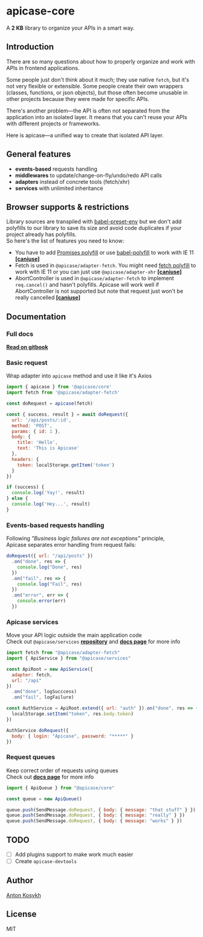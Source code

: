 # apicase-core

A **2 KB** library to organize your APIs in a smart way.

## Introduction

There are so many questions about how to properly organize and work with APIs in frontend applications.

Some people just don't think about it much; they use native `fetch`, but it's not very flexible or extensible. Some people create their own wrappers (classes, functions, or json objects), but those often become unusable in other projects because they were made for specific APIs.

There's another problem—the API is often not separated from the application into an isolated layer. It means that you can't reuse your APIs with different projects or frameworks.

Here is apicase—a unified way to create that isolated API layer.

## General features

* **events-based** requests handling
* **middlewares** to update/change-on-fly/undo/redo API calls
* **adapters** instead of concrete tools (fetch/xhr)
* **services** with unlimited inheritance

## Browser supports & restrictions

Library sources are transpiled with [babel-preset-env](https://babeljs.io/docs/en/babel-preset-env/) but we don't add polyfills to our library to save its size and avoid code duplicates if your project already has polyfills.  
So here's the list of features you need to know:
- You have to add [Promises polyfill](https://www.npmjs.com/package/promise-polyfill) or use [babel-polyfill](https://www.npmjs.com/package/babel-polyfill) to work with IE 11 [**[caniuse]**](https://caniuse.com/#feat=promises)
- Fetch is used in `@apicase/adapter-fetch`. You might need [fetch polyfill](https://github.com/github/fetch) to work with IE 11 or you  can just use `@apicase/adapter-xhr` [**[caniuse]**](https://caniuse.com/#feat=fetch)
- AbortController is used in `@apicase/adapter-fetch` to implement `req.cancel()` and hasn't polyfills. Apicase will work well if AbortController is not supported but note that request just won't be really cancelled [**[caniuse]**](https://caniuse.com/#feat=abortcontroller)

## Documentation

### Full docs

[**Read on gitbook**](https://kelin2025.gitbooks.io/apicase/content/)

### Basic request

Wrap adapter into `apicase` method and use it like it's Axios

```javascript
import { apicase } from '@apicase/core'
import fetch from '@apicase/adapter-fetch'

const doRequest = apicase(fetch)

const { success, result } = await doRequest({
  url: '/api/posts/:id',
  method: 'POST',
  params: { id: 1 },
  body: {
    title: 'Hello',
    text: 'This is Apicase'
  },
  headers: {
    token: localStorage.getItem('token')
  }
})

if (success) {
  console.log('Yay!', result)
} else {
  console.log('Hey...', result)
}
```

### Events-based requests handling

Following _"Business logic failures are not exceptions"_ principle,  
Apicase separates error handling from request fails:

```javascript
doRequest({ url: "/api/posts" })
  .on("done", res => {
    console.log("Done", res)
  })
  .on("fail", res => {
    console.log("Fail", res)
  })
  .on("error", err => {
    console.error(err)
  })
```

### Apicase services

Move your API logic outside the main application code  
Check out `@apicase/services` [**repository**](https://github.com/apicase/services) and [**docs page**](https://kelin2025.gitbooks.io/apicase/content/anatomy/services.html) for more info

```javascript
import fetch from "@apicase/adapter-fetch"
import { ApiService } from "@apicase/services"

const ApiRoot = new ApiService({
  adapter: fetch,
  url: "/api"
})
  .on("done", logSucccess)
  .on("fail", logFailure)

const AuthService = ApiRoot.extend({ url: "auth" }).on("done", res => {
  localStorage.setItem("token", res.body.token)
})

AuthService.doRequest({
  body: { login: "Apicase", password: "*****" }
})
```

### Request queues

Keep correct order of requests using queues  
Check out [**docs page**](https://kelin2025.gitbooks.io/apicase/content/anatomy/queues.html) for more info

```javascript
import { ApiQueue } from "@apicase/core"

const queue = new ApiQueue()

queue.push(SendMessage.doRequest, { body: { message: "that stuff" } })
queue.push(SendMessage.doRequest, { body: { message: "really" } })
queue.push(SendMessage.doRequest, { body: { message: "works" } })
```

## TODO

* [ ] Add plugins support to make work much easier
* [ ] Create `apicase-devtools`

## Author

[Anton Kosykh](https://github.com/Kelin2025)

## License

MIT
